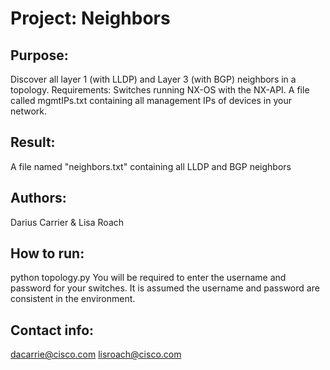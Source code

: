 Project: Neighbors
=======
Purpose:
-------
Discover all layer 1 (with LLDP) and Layer 3 (with BGP) neighbors in a topology.
Requirements: Switches running NX-OS with the NX-API. A file called mgmtIPs.txt containing all management IPs of devices in your network.


Result:
---------
A file named "neighbors.txt" containing all LLDP and BGP neighbors


Authors: 
--------
Darius Carrier & Lisa Roach


How to run: 
---------
python topology.py
You will be required to enter the username and password for your switches. 
It is assumed the username and password are consistent in the environment.

Contact info: 
----------
dacarrie@cisco.com lisroach@cisco.com
